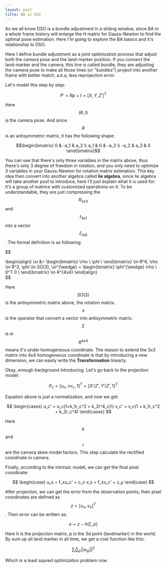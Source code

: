 ```yaml
---
layout: post
title: BA in DSO
---
```


As we all know DSO is a bundle adjustment in a sliding window, since BA in a whole frame history will enlarge the H matrix for
Gauss-Newton to find the optimal pose estimation. Here I'm going to explore the BA basics and it's relationship to DSO.

Here I define bundle adjustment as a joint optimization process that adjust both the camera pose and the land-marker position.
If you connect the land-marker and the camera, this line is called bundle, they are adjusting the camera pose to make all those
lines (or "bundles") project into another frame with better match, a.k.a, less reprojection error.

Let's model this step by step:

$$P' = Rp + t = [X, Y, Z']^T$$

Here $$(R, t)$$ is the camera pose. And since $$R$$ is an antisymmetric matrix, it has the following shape:

$$\begin{bmatrix} 
0 & -a_1 & a_2 \\ 
a_1 & 0 & -a_3 \\ 
-a_2 & a_3 & 0  
\end{bmatrix}$$

You can see that there's only three variables in the matrix above, thus there's only 3 degree of freedom in rotation, and you
only need to optimize 3 variables in your Gauss-Newton for rotation matrix estimation. This key idea then convert into another
algebra called **lie algebra**, since lie algebra will take another post to introduce, here I'll just explain what it is used
for: it's a group of matrice with customized operations on it. To be understandable, they are just compressing the $$R_{3x3}$$ and $$t_{3x1}$$ into a vector $$\xi_{1x6}$$. The formal definition is as following:

$$

  \begin{align}
    \xi &= \begin{bmatrix}
           \rho \\
           \phi \\
         \end{bmatrix} \in R^6, \rho \in R^3, \phi \in SO(3), \xi^{\wedge} = \begin{bmatrix}
                                                                             \phi^{\wedge} \rho \\
                                                                             0^T 0 \\
                                                                           \end{bmatrix} \in R^{4x4}
  \end{align}   
$$

Here $$SO(3)$$ is the antisymmetric matrix above, the rotation matrix. $$\wedge$$ is the operator that convert a vector into antisymmetric matrix. $$\xi$$ is in $$R^{4x4}$$ means it's under homogeneous coordinate. The reason to extend the 3x3 matrix
into 4x4 homogeneous coordinate is that by introducing a new dimension, we can easily write the **Transformation** linearly.

Okay, enough background introducing. Let's go back to the projection model:

$$
P_c = [u_c,v v_c, 1]^T = [X'/Z', Y'/Z', 1]^T
$$

Equation above is just a normalization, and now we get:

$$
\begin{cases}
  u_c' = u_c(1+k_1r_c^2 + k_2r^4_c)\\
  v_c' = v_c(1 + k_1r_c^2 + k_2r_c^4)
\end{cases}
$$

Here $$k$$ and $$r$$ are the camera skew model factors. This step calculate the rectified coordinate in camera.

Finally, according to the intrinsic model, we can get the final pixel coordinate:

$$
\begin{case}
 u_s = f_xu_c' + c_x
 v_s = f_xv_c' + c_y
\end{case}
$$

After projection, we can get the error from the observation points, their pixel coordinates are defined as $$z = [u_o, v_o]^T$$.
Then error can be written as:

$$
e = z - h(\xi, p)
$$

Here h is the projection matrix, p is the 3d point (landmarker) in the world. By sum up all land marker in all time, we get a 
cost function like this:

$$
\sum_t\sum_p{||e_{tp}||^2}
$$

Which is a least squred optimization problem now.
